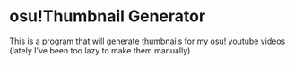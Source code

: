 # osu!Thumbnail Generator

This is a program that will generate thumbnails for my osu! youtube videos (lately I've been too lazy to make them manually)

